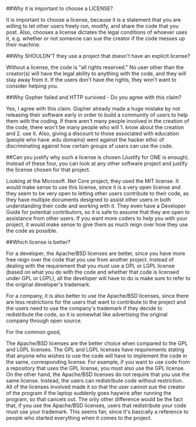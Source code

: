 ##Why it is important to choose a LICENSE?

It is important to choose a license, because it is a statement that you are willing to let other users freely run, modify, and share the code that you post. Also, chooses a license dictates the legal conditions of whoever uses it, e.g. whether or not someone can sue the creator if the code messes up their machine.

##Why SHOULDN'T they use a project that doesn't have an explicit license?

Without a license, the code is "all rights reserved." No user other than the creator(s) will have the legal ability to anything with the code, and they will stay away from it. If the users don't have the rights, they won't want to consider helping you.

##Why Gopher failed and HTTP survived - Do you agree with this claim?

Yes, I agree with this claim. Gopher already made a huge mistake by not releasing their software early in order to build a community of users to help them with the coding. If there aren't many people involved in the creation of the code, there won't be many people who will 1. know about the creation and 2. use it.  Also, giving a discount to those associated with education (people who have .edu domains) went against the hacker ethic of discriminating against how certain groups of users can use the code.

##Can you justify why such a license is chosen (Justify for ONE is enough). Instead of these four, you can look at any other software project and justify the license chosen for that project.

Looking at the Microsoft .Net Core project, they used the MIT license. It would make sense to use this license, since it is a very open license and they seem to be very open to letting other users contribute to their code, as they have multiple documents designed to assist other users in both understanding their code and working with it. They even have a Developer Guide for potential contributors, so it is safe to assume that they are open to assistance from other users. If you want more coders to help you with your project, it would make sense to give them as much reign over how they use the code as possible.

##Which license is better?

For a developer, the Apache/BSD licenses are better, since you have more free reign over the code that you use from another project. Instead of dealing with the requirement that you must use a GPL or LGPL license (based on what you do with the code and whether that code is licensed under GPL or LGPL), all the developer will have to do is make sure to refer to the original developer's trademark.

For a company, it is also better to use the Apache/BSD licenses, since there are less restrictions for the users that want to contribute to the project and the users need to use the company's trademark if they decide to redistribute the code, so it is somewhat like advertising the original company through open source.

For the common good, 

The Apache/BSD licenses are the better choice when compared to the GPL and LGPL licenses.  The GPL and LGPL licenses have requirements stating that anyone who wishes to use the code will have to implement the code in the same, corresponding license.  For example, if you want to use code from a repository that uses the GPL license, you must also use the GPL license. On the other hand, the Apache/BSD licenses do not require that you use the same license. Instead, the users can redistribute code without restriction. All of the licenses involved made it so that the user cannot sue the creator of the program if the laptop suddenly goes haywire after running the program, so that cancels out. The only other difference would be the fact that, if you use the Apache/BSD licenses, users that redistribute your code must use your trademark. This seems fair, since it's basically a reference to people who started everything when it comes to the project.


